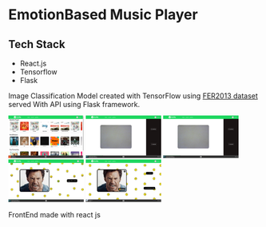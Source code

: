 # EmotionBased Music Player

## Tech Stack

- React.js
- Tensorflow
- Flask

Image Classification Model created with TensorFlow using [FER2013 dataset ](https://www.kaggle.com/deadskull7/fer2013) served With API using Flask framework.

<img src="https://github.com/cssuryasara/Emotion-Based-Music-Player-/blob/main/UI-screenshots/Screenshot%20(716).png" width="30%">
<img src="https://github.com/cssuryasara/Emotion-Based-Music-Player-/blob/main/UI-screenshots/Screenshot%20(719).png" width="30%">
<img src="https://github.com/cssuryasara/Emotion-Based-Music-Player-/blob/main/UI-screenshots/Screenshot%20(719).png" width="30%">
<img src="https://github.com/cssuryasara/Emotion-Based-Music-Player-/blob/main/UI-screenshots/Screenshot%20(720).png" width="30%">
<img src="https://github.com/cssuryasara/Emotion-Based-Music-Player-/blob/main/UI-screenshots/Screenshot%20(721).png" width="30%">


FrontEnd made with react js
